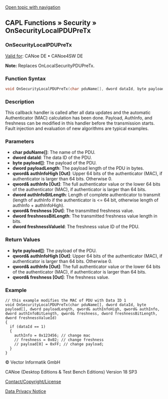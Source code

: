 [Open topic with navigation](../../../../../CANoeDEFamily.htm#Topics/CAPLFunctions/Security/CallbackHandler/CAPLfunctionOnSecurityLocalPDUPreTx.md)

## CAPL Functions » Security » OnSecurityLocalPDUPreTx

### OnSecurityLocalPDUPreTx

[Valid for](../../../Shared/FeatureAvailability.md): CANoe DE • CANoe4SW DE

**Note:** Replaces OnLocalSecurityPDUPreTx.

### Function Syntax

```c
void OnSecurityLocalPDUPreTx(char pduName[], dword dataId, byte payload[], dword payloadLength, qword& authInfoHigh, qword& authInfo, dword authInfoBitLength, qword& freshness, dword freshnessBitLength, dword freshnessValueId)
```

### Description

This callback handler is called after all data updates and the automatic Authenticator (MAC) calculation has been done. Payload, AuthInfo, and freshness can be modified in this handler before the transmission starts. Fault injection and evaluation of new algorithms are typical examples.

### Parameters

- **char pduName[]**: The name of the PDU.
- **dword dataId**: The data ID of the PDU.
- **byte payload[]**: The payload of the PDU.
- **dword payloadLength**: The payload length of the PDU in bytes.
- **qword& authInfoHigh [Out]**: Upper 64 bits of the authenticator (MAC), if authenticator is larger than 64 bits. Otherwise 0.
- **qword& authInfo [Out]**: The full authenticator value or the lower 64 bits of the authenticator (MAC), if authenticator is larger than 64 bits.
- **dword authInfoBitLength**: Length of complete authenticator to transmit (length of authInfo if the authenticator is <= 64 bit, otherwise length of authInfo + authInfoHigh).
- **qword& freshness [Out]**: The transmitted freshness value.
- **dword freshnessBitLength**: The transmitted freshness value length in bits.
- **dword freshnessValueId**: The freshness value ID of the PDU.

### Return Values

- **byte payload[]**: The payload of the PDU.
- **qword& authInfoHigh [Out]**: Upper 64 bits of the authenticator (MAC), if authenticator is larger than 64 bits. Otherwise 0.
- **qword& authInfo [Out]**: The full authenticator value or the lower 64 bits of the authenticator (MAC), if authenticator is larger than 64 bits.
- **qword& freshness [Out]**: The freshness value.

### Example

```plaintext
// this example modifies the MAC of PDU with Data ID 1
void OnSecurityLocalPDUPreTx(char pduName[], dword dataId, byte payload[], dword payloadLength, qword& authInfoHigh, qword& authInfo, dword authInfoBitLength, qword& freshness, dword freshnessBitLength, dword freshnessValueId)
{
  if (dataId == 1)
  {
    authInfo = 0x123456; // change mac
    // freshness = 0x02; // change freshness
    // payload[0] = 0xFF; // change payload;
  }
}
```

© Vector Informatik GmbH

CANoe (Desktop Editions & Test Bench Editions) Version 18 SP3

[Contact/Copyright/License](../../../Shared/ContactCopyrightLicense.md)

[Data Privacy Notice](https://www.vector.com/int/en/company/get-info/privacy-policy/)
